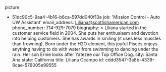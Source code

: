 picture:
  - 51dc90c5-9aa4-4b16-b6ca-597dd040f13a
job: 'Mission Control - Auto UW Assistant'
email_address: Liliana@scottishamerican.com
phone_number: 714-929-7079
biography: >
  Liliana started in the customer service field in 2004. She puts her enthusiasm and devotion into
  helping customers. She has awards in smiling (it uses less muscles than frowning). Born under the
  H2O element, this joyful Pisces enjoys anything having to do with water from swimming to dancing
  under the rain. Her son Ernie looks after Yatezee our Top Office Dog.
city: Santa Ana
state: California
title: Liliana Ocampo
id: cddd3547-3a8b-4339-8cae-576005e99555
